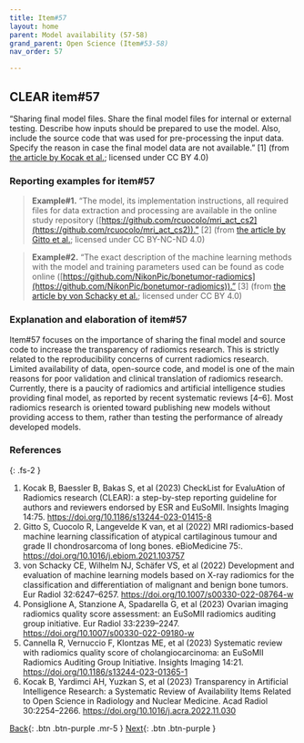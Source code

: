 ```yaml
---
title: Item#57
layout: home
parent: Model availability (57-58)
grand_parent: Open Science (Item#53-58)
nav_order: 57

---
```

## CLEAR item#57

“Sharing final model files. Share the final model files for internal or external testing. Describe how inputs should be prepared to use the model. Also, include the source code that was used for pre-processing the input data. Specify the reason in case the final model data are not available.” [1] (from [the article by Kocak et al.](https://doi.org/10.1186/s13244-023-01415-8); licensed under CC BY 4.0)


### Reporting examples for item#57

> **Example#1.** “The model, its implementation instructions, all required files for data extraction and processing are available in the online study repository ([https://github.com/rcuocolo/mri_act_cs2](https://github.com/rcuocolo/mri_act_cs2)).” [2] (from [the article by Gitto et al.](https://doi.org/10.1016/j.ebiom.2021.103757); licensed under CC BY-NC-ND 4.0)

> **Example#2.** “The exact description of the machine learning methods with the model and training parameters used can be found as code online ([https://github.com/NikonPic/bonetumor-radiomics](https://github.com/NikonPic/bonetumor-radiomics)).” [3] (from [the article by von Schacky et al.](https://doi.org/10.1007/s00330-022-08764-w); licensed under CC BY 4.0)

### Explanation and elaboration of item#57

Item#57 focuses on the importance of sharing the final model and source code to increase the transparency of radiomics research. This is strictly related to the reproducibility concerns of current radiomics research. Limited availability of data, open-source code, and model is one of the main reasons for poor validation and clinical translation of radiomics research. Currently, there is a paucity of radiomics and artificial intelligence studies providing final model, as reported by recent systematic reviews [4–6]. Most radiomics research is oriented toward publishing new models without providing access to them, rather than testing the performance of already developed models.

### References

{: .fs-2 }

1. 	Kocak B, Baessler B, Bakas S, et al (2023) CheckList for EvaluAtion of Radiomics research (CLEAR): a step-by-step reporting guideline for authors and reviewers endorsed by ESR and EuSoMII. Insights Imaging 14:75. https://doi.org/10.1186/s13244-023-01415-8
2. 	Gitto S, Cuocolo R, Langevelde K van, et al (2022) MRI radiomics-based machine learning classification of atypical cartilaginous tumour and grade II chondrosarcoma of long bones. eBioMedicine 75:. https://doi.org/10.1016/j.ebiom.2021.103757
3. 	von Schacky CE, Wilhelm NJ, Schäfer VS, et al (2022) Development and evaluation of machine learning models based on X-ray radiomics for the classification and differentiation of malignant and benign bone tumors. Eur Radiol 32:6247–6257. https://doi.org/10.1007/s00330-022-08764-w
4. 	Ponsiglione A, Stanzione A, Spadarella G, et al (2023) Ovarian imaging radiomics quality score assessment: an EuSoMII radiomics auditing group initiative. Eur Radiol 33:2239–2247. https://doi.org/10.1007/s00330-022-09180-w
5. 	Cannella R, Vernuccio F, Klontzas ME, et al (2023) Systematic review with radiomics quality score of cholangiocarcinoma: an EuSoMII Radiomics Auditing Group Initiative. Insights Imaging 14:21. https://doi.org/10.1186/s13244-023-01365-1
6. 	Kocak B, Yardimci AH, Yuzkan S, et al (2023) Transparency in Artificial Intelligence Research: a Systematic Review of Availability Items Related to Open Science in Radiology and Nuclear Medicine. Acad Radiol 30:2254–2266. https://doi.org/10.1016/j.acra.2022.11.030






[Back](https://radiomic.github.io/CLEAR-E3/docs/Open%20Science%20(Item%2053-58)/Code%20availability%20(55-56)/Item56.html){: .btn .btn-purple  .mr-5  }
[Next](https://radiomic.github.io/CLEAR-E3/docs/Open%20Science%20(Item%2053-58)/Model%20availability%20(57-58)/Item58.html){: .btn .btn-purple   }
